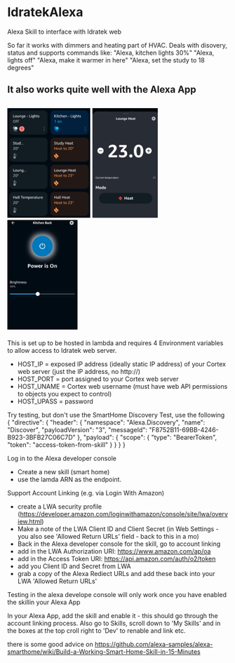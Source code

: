 # IdratekAlexa
Alexa Skill to interface with Idratek web

So far it works with dimmers and heating part of HVAC.
Deals with disovery, status and supports commands like:
"Alexa, kitchen lights 30%"
"Alexa, lights off"
"Alexa, make it warmer in here"
"Alexa, set the study to 18 degrees"

It also works quite well with the Alexa App
----
<img src="alexa_app1.jpg" height="250"> <img src="alexa_app2.jpg" height="250"> <img src="alexa_app3.jpg" height="250">
-----
This is set up to be hosted in lambda and requires 4 Environment variables to allow access to Idratek web server.
+ HOST_IP = exposed IP address (ideally static IP address) of your Cortex web server (just the IP address, no http://)
+ HOST_PORT = port assigned to your Cortex web server
+ HOST_UNAME = Cortex web username (must have web API permissions to objects you expect to control)
+ HOST_UPASS = password

Try testing, but don't use the SmartHome Discovery Test, use the following
{
  "directive": {
    "header": {
      "namespace": "Alexa.Discovery",
      "name": "Discover",
      "payloadVersion": "3",
      "messageId": "F8752B11-69BB-4246-B923-3BFB27C06C7D"
    },
    "payload": {
      "scope": {
        "type": "BearerToken",
        "token": "access-token-from-skill"
      }
    }
  }
}

Log in to the Alexa developer console
+ Create a new skill (smart home)
+ use the lamda ARN as the endpoint.

Support Account Linking (e.g. via Login With Amazon) 
+ create a LWA security profile (https://developer.amazon.com/loginwithamazon/console/site/lwa/overview.html)
+ Make a note of the LWA Client ID and Client Secret (in Web Settings - you also see 'Allowed Return URLs' field - back to this in a mo)
+ Back in the Alexa developer console for the skill, go to account linking
+ add in the LWA Authorization URI: https://www.amazon.com/ap/oa
+ add in the Access Token URI: https://api.amazon.com/auth/o2/token
+ add you Client ID and Secret from LWA
+ grab a copy of the Alexa Rediect URLs and add these back into your LWA 'Allowed Return URLs'

Testing in the alexa develope console will only work once you have enabled the skillin your Alexa App

In your Alexa App, add the skill and enable it - this should go through the account linking process.
Also go to Skills, scroll down to 'My Skills' and in the boxes at the top croll right to 'Dev' to renable and link etc.

there is some good advice on https://github.com/alexa-samples/alexa-smarthome/wiki/Build-a-Working-Smart-Home-Skill-in-15-Minutes 
